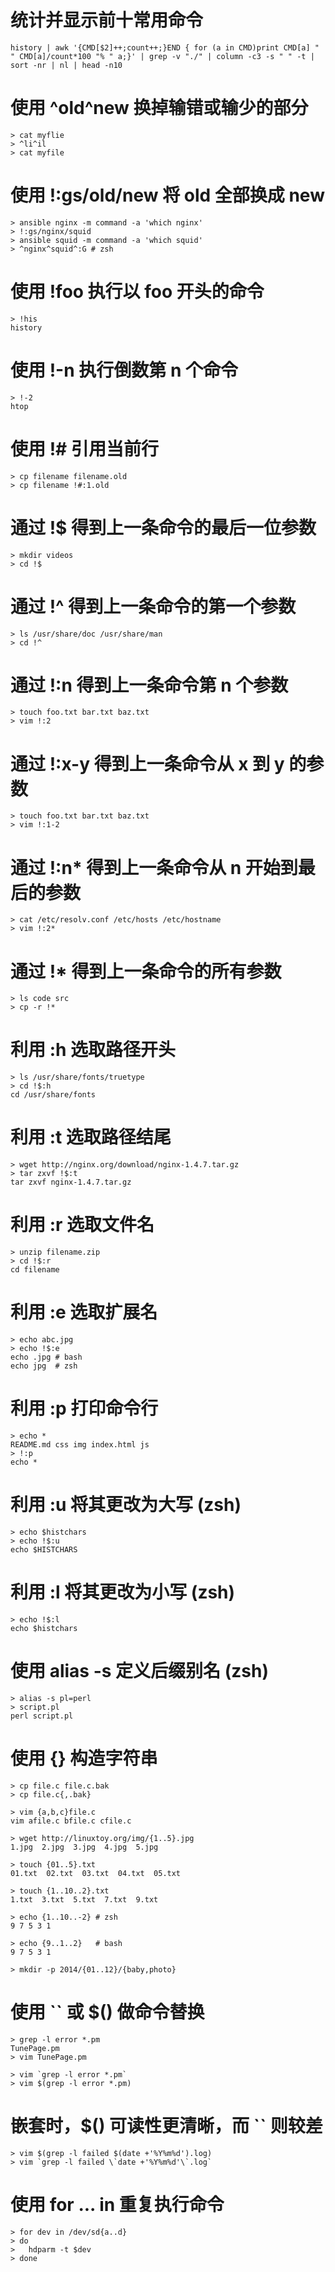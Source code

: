 # 统计并显示前十常用命令
```
history | awk '{CMD[$2]++;count++;}END { for (a in CMD)print CMD[a] " " CMD[a]/count*100 "% " a;}' | grep -v "./" | column -c3 -s " " -t | sort -nr | nl | head -n10
```

# 使用 ^old^new 换掉输错或输少的部分
```
> cat myflie
> ^li^il
> cat myfile
```

# 使用 !:gs/old/new 将 old 全部换成 new
```
> ansible nginx -m command -a 'which nginx'
> !:gs/nginx/squid
> ansible squid -m command -a 'which squid'
> ^nginx^squid^:G # zsh
```

# 使用 !foo 执行以 foo 开头的命令
```
> !his
history
```

# 使用 !-n 执行倒数第 n 个命令
```
> !-2
htop
```

# 使用 !# 引用当前行
```
> cp filename filename.old
> cp filename !#:1.old
```

# 通过 !$ 得到上一条命令的最后一位参数
```
> mkdir videos
> cd !$
```

# 通过 !^ 得到上一条命令的第一个参数
```
> ls /usr/share/doc /usr/share/man
> cd !^
```

# 通过 !:n 得到上一条命令第 n 个参数
```
> touch foo.txt bar.txt baz.txt
> vim !:2
```

# 通过 !:x-y 得到上一条命令从 x 到 y 的参数
```
> touch foo.txt bar.txt baz.txt
> vim !:1-2
```

# 通过 !:n* 得到上一条命令从 n 开始到最后的参数
```
> cat /etc/resolv.conf /etc/hosts /etc/hostname
> vim !:2*
```

# 通过 !* 得到上一条命令的所有参数
```
> ls code src
> cp -r !*
```

# 利用 :h 选取路径开头
```
> ls /usr/share/fonts/truetype
> cd !$:h
cd /usr/share/fonts
```

# 利用 :t 选取路径结尾
```
> wget http://nginx.org/download/nginx-1.4.7.tar.gz
> tar zxvf !$:t
tar zxvf nginx-1.4.7.tar.gz
```

# 利用 :r 选取文件名
```
> unzip filename.zip
> cd !$:r
cd filename
```

# 利用 :e 选取扩展名
```
> echo abc.jpg
> echo !$:e
echo .jpg # bash
echo jpg  # zsh
```

# 利用 :p 打印命令行
```
> echo *
README.md css img index.html js
> !:p
echo *
```

# 利用 :u 将其更改为大写 (zsh)
```
> echo $histchars
> echo !$:u
echo $HISTCHARS
```

# 利用 :l 将其更改为小写 (zsh)
```
> echo !$:l
echo $histchars
```

# 使用 alias -s 定义后缀别名 (zsh)
```
> alias -s pl=perl
> script.pl
perl script.pl
```

# 使用 {} 构造字符串
```
> cp file.c file.c.bak
> cp file.c{,.bak}

> vim {a,b,c}file.c
vim afile.c bfile.c cfile.c

> wget http://linuxtoy.org/img/{1..5}.jpg
1.jpg  2.jpg  3.jpg  4.jpg  5.jpg

> touch {01..5}.txt
01.txt  02.txt  03.txt  04.txt  05.txt

> touch {1..10..2}.txt
1.txt  3.txt  5.txt  7.txt  9.txt

> echo {1..10..-2} # zsh
9 7 5 3 1

> echo {9..1..2}   # bash
9 7 5 3 1

> mkdir -p 2014/{01..12}/{baby,photo}
```

# 使用 `` 或 $() 做命令替换
```
> grep -l error *.pm
TunePage.pm
> vim TunePage.pm

> vim `grep -l error *.pm`
> vim $(grep -l error *.pm)
```

# 嵌套时，$() 可读性更清晰，而 `` 则较差
```
> vim $(grep -l failed $(date +'%Y%m%d').log)
> vim `grep -l failed \`date +'%Y%m%d'\`.log`
```

# 使用 for ... in 重复执行命令
```
> for dev in /dev/sd{a..d}
> do
>   hdparm -t $dev
> done
```
